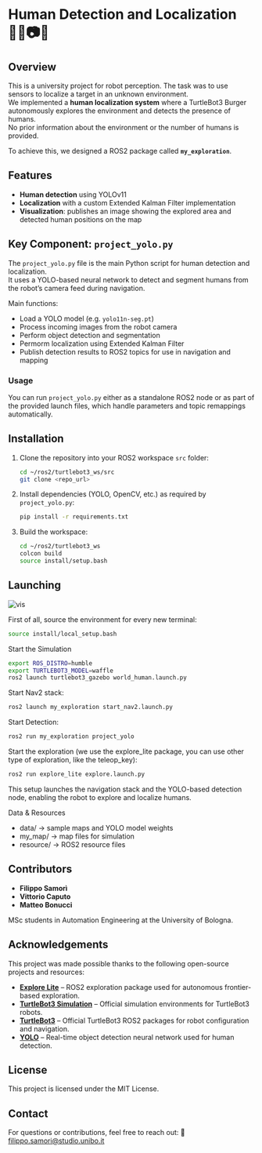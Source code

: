 # Human Detection and Localization 👨‍🦱📷🤖

## Overview

This is a university project for robot perception. The task was to use sensors to localize a target in an unknown environment.  
We implemented a **human localization system** where a TurtleBot3 Burger autonomously explores the environment and detects the presence of humans.  
No prior information about the environment or the number of humans is provided.  

To achieve this, we designed a ROS2 package called **`my_exploration`**.

## Features
- **Human detection** using YOLOv11  
- **Localization** with a custom Extended Kalman Filter implementation  
- **Visualization**: publishes an image showing the explored area and detected human positions on the map  

## Key Component: `project_yolo.py`

The `project_yolo.py` file is the main Python script for human detection and localization.  
It uses a YOLO-based neural network to detect and segment humans from the robot’s camera feed during navigation.  

Main functions:
- Load a YOLO model (e.g. `yolo11n-seg.pt`)
- Process incoming images from the robot camera
- Perform object detection and segmentation
- Permorm localization using Extended Kalman Filter
- Publish detection results to ROS2 topics for use in navigation and mapping

### Usage
You can run `project_yolo.py` either as a standalone ROS2 node or as part of the provided launch files, which handle parameters and topic remappings automatically.

## Installation
1. Clone the repository into your ROS2 workspace `src` folder:
   ```bash
   cd ~/ros2/turtlebot3_ws/src
   git clone <repo_url>
   ```
   
2. Install dependencies (YOLO, OpenCV, etc.) as required by `project_yolo.py`:
   ```bash
   pip install -r requirements.txt
   ```

3. Build the workspace:
   ```bash
   cd ~/ros2/turtlebot3_ws
   colcon build
   source install/setup.bash
   ```

## Launching

![vis](https://github.com/user-attachments/assets/9e8a916a-44fd-464d-998a-cfab0301873e)

First of all, source the environment for every new terminal:
```bash
source install/local_setup.bash
```

Start the Simulation
```bash
export ROS_DISTRO=humble
export TURTLEBOT3_MODEL=waffle
ros2 launch turtlebot3_gazebo world_human.launch.py
```

Start Nav2 stack:
```bash
ros2 launch my_exploration start_nav2.launch.py
```

Start Detection:
```bash
ros2 run my_exploration project_yolo
```

Start the exploration (we use the explore_lite package, you can use other type of exploration, like the teleop_key):
```bash
ros2 run explore_lite explore.launch.py
```

This setup launches the navigation stack and the YOLO-based detection node, enabling the robot to explore and localize humans.

Data & Resources

- data/ → sample maps and YOLO model weights
- my_map/ → map files for simulation
- resource/ → ROS2 resource files

## Contributors

- **Filippo Samorì**  
- **Vittorio Caputo**  
- **Matteo Bonucci**  

MSc students in Automation Engineering at the University of Bologna.

## Acknowledgements

This project was made possible thanks to the following open-source projects and resources:

- **[Explore Lite](https://github.com/hrnr/m-explore)** – ROS2 exploration package used for autonomous frontier-based exploration.
- **[TurtleBot3 Simulation](https://github.com/ROBOTIS-GIT/turtlebot3_simulations)** – Official simulation environments for TurtleBot3 robots.
- **[TurtleBot3](https://github.com/ROBOTIS-GIT/turtlebot3)** – Official TurtleBot3 ROS2 packages for robot configuration and navigation.
- **[YOLO](https://github.com/ultralytics/ultralytics)** – Real-time object detection neural network used for human detection.
  
## License

This project is licensed under the MIT License.

## Contact

For questions or contributions, feel free to reach out:
📧 filippo.samori@studio.unibo.it
